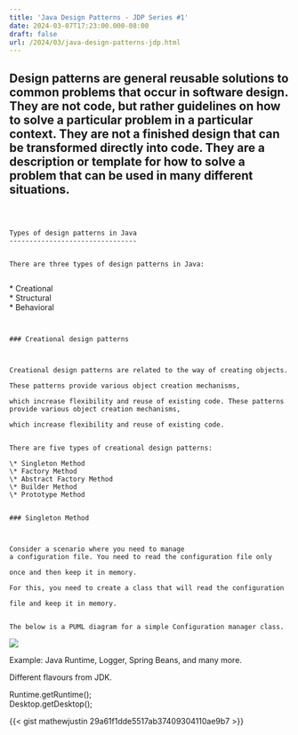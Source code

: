 ```yaml
---
title: 'Java Design Patterns - JDP Series #1'
date: 2024-03-07T17:23:00.000-08:00
draft: false
url: /2024/03/java-design-patterns-jdp.html
---
```


Design patterns are general reusable solutions to common problems that occur in software design. They are not code, but rather guidelines on how to solve a particular problem in a particular context. They are not a finished design that can be transformed directly into code. They are a description or template for how to solve a problem that can be used in many different situations.
-----------------------------------------------------------------------------------------------------------------------------------------------------------------------------------------------------------------------------------------------------------------------------------------------------------------------------------------------------------------------------------------------

```
  
  

Types of design patterns in Java
--------------------------------

  
There are three types of design patterns in Java:  
  

``````
\* Creational  
\* Structural  
\* Behavioral  
  
  

``````


### Creational design patterns

  

Creational design patterns are related to the way of creating objects. 

These patterns provide various object creation mechanisms, 

which increase flexibility and reuse of existing code. These patterns provide various object creation mechanisms, 

which increase flexibility and reuse of existing code.

  
There are five types of creational design patterns:  
  
\* Singleton Method  
\* Factory Method  
\* Abstract Factory Method  
\* Builder Method  
\* Prototype Method  
  

### Singleton Method

  

Consider a scenario where you need to manage  
a configuration file. You need to read the configuration file only 

once and then keep it in memory.

For this, you need to create a class that will read the configuration 

file and keep it in memory.

  
The below is a PUML diagram for a simple Configuration manager class.
``````


[![](https://blogger.googleusercontent.com/img/b/R29vZ2xl/AVvXsEhnCcwBmjYlXuEyC6Ge7xqzjI2TJ4uhFVbsYxieBZZpSFXaDI0DUjXvoHdQt_pAiUHN6i7ol6aSckPMW1t-IelUiSA9Lap9d9uO-c7BVUK_ziJJEFGxBhu9KTRAsBkpwbuQe0SD7F_RYzUN9gp9BMop6TJxgNB5XCTDpotJ6zlxHthBjYkoAFv8KNqYg3xG/s320/singletom-puml.png)](https://blogger.googleusercontent.com/img/b/R29vZ2xl/AVvXsEhnCcwBmjYlXuEyC6Ge7xqzjI2TJ4uhFVbsYxieBZZpSFXaDI0DUjXvoHdQt_pAiUHN6i7ol6aSckPMW1t-IelUiSA9Lap9d9uO-c7BVUK_ziJJEFGxBhu9KTRAsBkpwbuQe0SD7F_RYzUN9gp9BMop6TJxgNB5XCTDpotJ6zlxHthBjYkoAFv8KNqYg3xG/s441/singletom-puml.png)

  
  

  
  
Example: Java Runtime, Logger, Spring Beans, and many more.  
  
Different flavours from JDK.  
  
Runtime.getRuntime();  
Desktop.getDesktop();

{{< gist mathewjustin 29a61f1dde5517ab37409304110ae9b7 >}}

